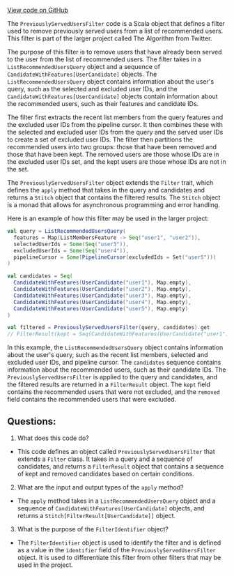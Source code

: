 [View code on GitHub](https://github.com/misbahsy/the-algorithm/home-mixer/server/src/main/scala/com/twitter/home_mixer/product/list_recommended_users/filter/PreviouslyServedUsersFilter.scala)

The `PreviouslyServedUsersFilter` code is a Scala object that defines a filter used to remove previously served users from a list of recommended users. This filter is part of the larger project called The Algorithm from Twitter. 

The purpose of this filter is to remove users that have already been served to the user from the list of recommended users. The filter takes in a `ListRecommendedUsersQuery` object and a sequence of `CandidateWithFeatures[UserCandidate]` objects. The `ListRecommendedUsersQuery` object contains information about the user's query, such as the selected and excluded user IDs, and the `CandidateWithFeatures[UserCandidate]` objects contain information about the recommended users, such as their features and candidate IDs.

The filter first extracts the recent list members from the query features and the excluded user IDs from the pipeline cursor. It then combines these with the selected and excluded user IDs from the query and the served user IDs to create a set of excluded user IDs. The filter then partitions the recommended users into two groups: those that have been removed and those that have been kept. The removed users are those whose IDs are in the excluded user IDs set, and the kept users are those whose IDs are not in the set.

The `PreviouslyServedUsersFilter` object extends the `Filter` trait, which defines the `apply` method that takes in the query and candidates and returns a `Stitch` object that contains the filtered results. The `Stitch` object is a monad that allows for asynchronous programming and error handling.

Here is an example of how this filter may be used in the larger project:

```scala
val query = ListRecommendedUsersQuery(
  features = Map(ListMembersFeature -> Seq("user1", "user2")),
  selectedUserIds = Some(Seq("user3")),
  excludedUserIds = Some(Seq("user4")),
  pipelineCursor = Some(PipelineCursor(excludedIds = Set("user5")))
)

val candidates = Seq(
  CandidateWithFeatures(UserCandidate("user1"), Map.empty),
  CandidateWithFeatures(UserCandidate("user2"), Map.empty),
  CandidateWithFeatures(UserCandidate("user3"), Map.empty),
  CandidateWithFeatures(UserCandidate("user4"), Map.empty),
  CandidateWithFeatures(UserCandidate("user5"), Map.empty)
)

val filtered = PreviouslyServedUsersFilter(query, candidates).get
// FilterResult(kept = Seq(CandidateWithFeatures(UserCandidate("user1"), Map.empty), CandidateWithFeatures(UserCandidate("user2"), Map.empty), CandidateWithFeatures(UserCandidate("user3"), Map.empty)), removed = Seq(CandidateWithFeatures(UserCandidate("user4"), Map.empty), CandidateWithFeatures(UserCandidate("user5"), Map.empty)))
```

In this example, the `ListRecommendedUsersQuery` object contains information about the user's query, such as the recent list members, selected and excluded user IDs, and pipeline cursor. The `candidates` sequence contains information about the recommended users, such as their candidate IDs. The `PreviouslyServedUsersFilter` is applied to the query and candidates, and the filtered results are returned in a `FilterResult` object. The `kept` field contains the recommended users that were not excluded, and the `removed` field contains the recommended users that were excluded.
## Questions: 
 1. What does this code do?
- This code defines an object called `PreviouslyServedUsersFilter` that extends a `Filter` class. It takes in a query and a sequence of candidates, and returns a `FilterResult` object that contains a sequence of kept and removed candidates based on certain conditions.

2. What are the input and output types of the `apply` method?
- The `apply` method takes in a `ListRecommendedUsersQuery` object and a sequence of `CandidateWithFeatures[UserCandidate]` objects, and returns a `Stitch[FilterResult[UserCandidate]]` object.

3. What is the purpose of the `FilterIdentifier` object?
- The `FilterIdentifier` object is used to identify the filter and is defined as a value in the `identifier` field of the `PreviouslyServedUsersFilter` object. It is used to differentiate this filter from other filters that may be used in the project.